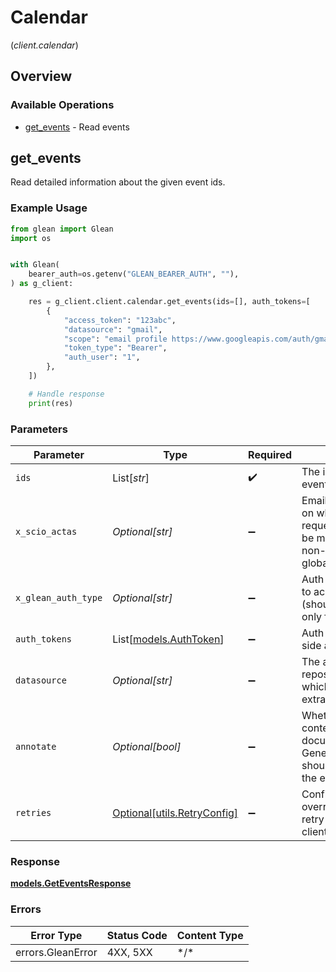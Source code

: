 # Calendar
(*client.calendar*)

## Overview

### Available Operations

* [get_events](#get_events) - Read events

## get_events

Read detailed information about the given event ids.

### Example Usage

```python
from glean import Glean
import os


with Glean(
    bearer_auth=os.getenv("GLEAN_BEARER_AUTH", ""),
) as g_client:

    res = g_client.client.calendar.get_events(ids=[], auth_tokens=[
        {
            "access_token": "123abc",
            "datasource": "gmail",
            "scope": "email profile https://www.googleapis.com/auth/gmail.readonly",
            "token_type": "Bearer",
            "auth_user": "1",
        },
    ])

    # Handle response
    print(res)

```

### Parameters

| Parameter                                                                                                                | Type                                                                                                                     | Required                                                                                                                 | Description                                                                                                              |
| ------------------------------------------------------------------------------------------------------------------------ | ------------------------------------------------------------------------------------------------------------------------ | ------------------------------------------------------------------------------------------------------------------------ | ------------------------------------------------------------------------------------------------------------------------ |
| `ids`                                                                                                                    | List[*str*]                                                                                                              | :heavy_check_mark:                                                                                                       | The ids of the calendar events to be retrieved.                                                                          |
| `x_scio_actas`                                                                                                           | *Optional[str]*                                                                                                          | :heavy_minus_sign:                                                                                                       | Email address of a user on whose behalf the request is intended to be made (should be non-empty only for global tokens). |
| `x_glean_auth_type`                                                                                                      | *Optional[str]*                                                                                                          | :heavy_minus_sign:                                                                                                       | Auth type being used to access the endpoint (should be non-empty only for global tokens).                                |
| `auth_tokens`                                                                                                            | List[[models.AuthToken](../../models/authtoken.md)]                                                                      | :heavy_minus_sign:                                                                                                       | Auth tokens if client-side authentication.                                                                               |
| `datasource`                                                                                                             | *Optional[str]*                                                                                                          | :heavy_minus_sign:                                                                                                       | The app or other repository type from which the event was extracted                                                      |
| `annotate`                                                                                                               | *Optional[bool]*                                                                                                         | :heavy_minus_sign:                                                                                                       | Whether relevant content and documents, via GeneratedAttachments, should be attached to the events.                      |
| `retries`                                                                                                                | [Optional[utils.RetryConfig]](../../models/utils/retryconfig.md)                                                         | :heavy_minus_sign:                                                                                                       | Configuration to override the default retry behavior of the client.                                                      |

### Response

**[models.GetEventsResponse](../../models/geteventsresponse.md)**

### Errors

| Error Type        | Status Code       | Content Type      |
| ----------------- | ----------------- | ----------------- |
| errors.GleanError | 4XX, 5XX          | \*/\*             |